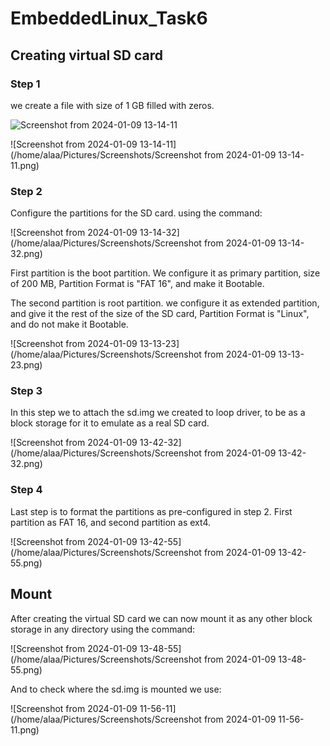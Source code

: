 # EmbeddedLinux_Task6

## Creating virtual SD card

### Step 1

we create a file with size of 1 GB filled with zeros.

![Screenshot from 2024-01-09 13-14-11](https://github.com/Alaa-Ghita/Embedded-Linux/assets/151027764/83c78d65-0be3-45dd-8d87-250948c75688)

![Screenshot from 2024-01-09 13-14-11](/home/alaa/Pictures/Screenshots/Screenshot from 2024-01-09 13-14-11.png)

### Step 2

Configure the partitions for the SD card. using the command:

![Screenshot from 2024-01-09 13-14-32](/home/alaa/Pictures/Screenshots/Screenshot from 2024-01-09 13-14-32.png)

First partition is the boot partition. We configure it as primary partition, size of 200 MB, Partition Format is "FAT 16", and make it Bootable.

The second partition is root partition. we configure it as extended partition, and give it the rest of the size of the SD card, Partition Format is "Linux", and do not make it Bootable.

![Screenshot from 2024-01-09 13-13-23](/home/alaa/Pictures/Screenshots/Screenshot from 2024-01-09 13-13-23.png)

### Step 3

In this step we to attach the sd.img we created to loop driver, to be as a block storage for it to emulate as a real SD card.

![Screenshot from 2024-01-09 13-42-32](/home/alaa/Pictures/Screenshots/Screenshot from 2024-01-09 13-42-32.png)

### Step 4

Last step is to format the partitions as pre-configured in step 2. First partition as FAT 16, and second partition as ext4.

![Screenshot from 2024-01-09 13-42-55](/home/alaa/Pictures/Screenshots/Screenshot from 2024-01-09 13-42-55.png)

## Mount

After creating the virtual SD card we can now mount it as any other block storage in any directory using the command:

![Screenshot from 2024-01-09 13-48-55](/home/alaa/Pictures/Screenshots/Screenshot from 2024-01-09 13-48-55.png)

And to check where the sd.img is mounted we use:

![Screenshot from 2024-01-09 11-56-11](/home/alaa/Pictures/Screenshots/Screenshot from 2024-01-09 11-56-11.png) 
